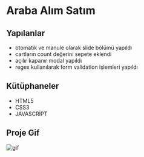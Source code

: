 # Araba Alım Satım

## Yapılanlar

- otomatik ve manule olarak slide bölümü yapıldı
- cartların count değerini sepete eklendi
- açılır kapanır modal yapıldı
- regex kullanılarak form validation işlemleri yapıldı

## Kütüphaneler

- HTML5
- CSS3
- JAVASCRİPT

## Proje Gif

![gif](/images/Ekran-Kaydı-2023-09-16-22.27.25.gif)
